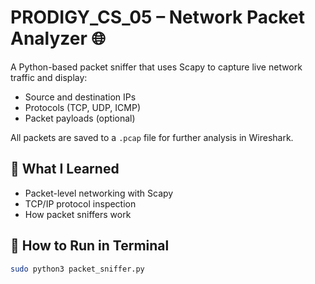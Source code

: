 # PRODIGY_CS_05 – Network Packet Analyzer 🌐

A Python-based packet sniffer that uses Scapy to capture live network traffic and display:
- Source and destination IPs
- Protocols (TCP, UDP, ICMP)
- Packet payloads (optional)

All packets are saved to a `.pcap` file for further analysis in Wireshark.

## 🧠 What I Learned
- Packet-level networking with Scapy
- TCP/IP protocol inspection
- How packet sniffers work

## 🚀 How to Run in Terminal
```bash
sudo python3 packet_sniffer.py
